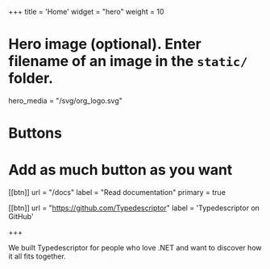 +++
title = 'Home'
widget = "hero"
weight = 10

# Hero image (optional). Enter filename of an image in the `static/` folder.
hero_media = "/svg/org_logo.svg"

# Buttons
# Add as much button as you want
[[btn]]
  url = "/docs"
  label = "Read documentation"
  primary = true

[[btn]]
  url = "https://github.com/Typedescriptor"
  label = 'Typedescriptor on GitHub'

+++

We built Typedescriptor for people who love .NET and
want to discover how it all fits together.
